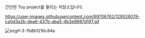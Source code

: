 간단한 Toy project를 올리는 저장소입니다.

https://user-images.githubusercontent.com/69706762/129526078-ca0d3a2b-dea6-437b-aba5-4b3e9887d197.gif

![ezgif-3-7b8b1216c84e](https://user-images.githubusercontent.com/69706762/129526210-885bbeb7-6188-4c94-b052-562233006b1d.gif)




